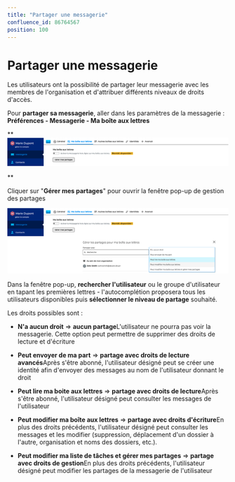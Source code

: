 ```yaml
---
title: "Partager une messagerie"
confluence_id: 86764567
position: 100
---
```

# Partager une messagerie


Les utilisateurs ont la possibilité de partager leur messagerie avec les membres de l'organisation et d'attribuer différents niveaux de droits d'accès.


Pour **partager sa messagerie**, aller dans les paramètres de la messagerie : **Préférences - Messagerie - Ma boîte aux lettres**

**![](../../attachments/86764567/86764570.png)


**


Cliquer sur "**Gérer mes partages**" pour ouvrir la fenêtre pop-up de gestion des partages

![](../../attachments/86764567/86764569.png)


Dans la fenêtre pop-up, **rechercher l'utilisateur** ou le groupe d'utilisateur en tapant les premières lettres - l'autocomplétion proposera tous les utilisateurs disponibles puis **sélectionner le niveau de partage** souhaité.

Les droits possibles sont : 

- **N'a aucun droit** => **aucun partage**L'utilisateur ne pourra pas voir la messagerie. Cette option peut permettre de supprimer des droits de lecture et d'écriture
- **Peut envoyer de ma part** => **partage avec droits de lecture avancés**Après s'être abonné, l'utilisateur désigné peut se créer une identité afin d'envoyer des messages au nom de l'utilisateur donnant le droit
- **Peut lire ma boite aux lettres** => **partage avec droits de lecture**Après s'être abonné, l'utilisateur désigné peut consulter les messages de l'utilisateur

- **Peut modifier ma boîte aux lettres** => **partage avec droits d'écriture**En plus des droits précédents, l'utilisateur désigné peut consulter les messages et les modifier (suppression, déplacement d'un dossier à l'autre, organisation et noms des dossiers, etc.).
- **Peut modifier ma liste de tâches et gérer mes partages** => **partage avec droits de gestion**En plus des droits précédents, l'utilisateur désigné peut modifier les partages de la messagerie de l'utilisateur


